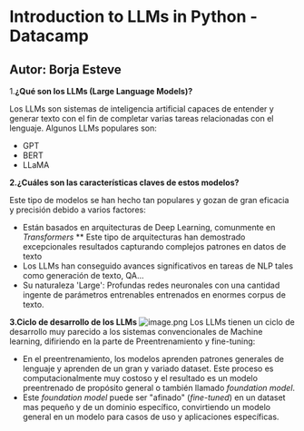 # Introduction to LLMs in Python - Datacamp
## Autor: Borja Esteve 

1.**¿Qué son los LLMs (Large Language Models)?**

Los LLMs son sistemas de inteligencia artificial capaces de entender y generar texto con el fin de completar varias tareas relacionadas con el lenguaje. Algunos LLMs populares son:
* GPT
* BERT
* LLaMA

**2.¿Cuáles son las características claves de estos modelos?**

Este tipo de modelos se han hecho tan populares y gozan de gran eficacia y precisión debido a varios factores:

* Están basados en arquitecturas de Deep Learning, comunmente en *Transformers*
** Este tipo de arquitecturas han demostrado excepcionales resultados capturando complejos patrones en datos de texto
* Los LLMs han conseguido avances significativos en tareas de NLP tales como generación de texto, QA...
* Su naturaleza 'Large': Profundas redes neuronales con una cantidad ingente de parámetros entrenables entrenados en enormes corpus de texto.


**3.Ciclo de desarrollo de los LLMs**
![image.png](https://www.google.com/url?sa=i&url=https%3A%2F%2Fh2o.ai%2Fblog%2F2023%2Fentrenando-tu-propio-llm-sin-programacion%2F&psig=AOvVaw12JAp6BPz7EF0_L5V0Ywqv&ust=1704473268150000&source=images&cd=vfe&opi=89978449&ved=0CBEQjRxqFwoTCLD05vGXxIMDFQAAAAAdAAAAABAX)
Los LLMs tienen un ciclo de desarrollo muy parecido a los sistemas convencionales de Machine learning, difiriendo en la parte de Preentrenamiento y fine-tuning:
* En el preentrenamiento, los modelos aprenden patrones generales de lenguaje y aprenden de un gran y variado dataset. Este proceso es computacionalmente muy costoso y el resultado es un modelo preentrenado de propósito general o también llamado *foundation model*. 
* Este *foundation model* puede ser "afinado" (*fine-tuned*) en un dataset mas pequeño y de un dominio específico, convirtiendo un modelo general en un modelo para casos de uso y aplicaciones específicas.


